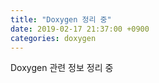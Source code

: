 ```yaml
---
title: "Doxygen 정리 중"
date: 2019-02-17 21:37:00 +0900
categories: doxygen
---
```

Doxygen 관련 정보 정리 중
